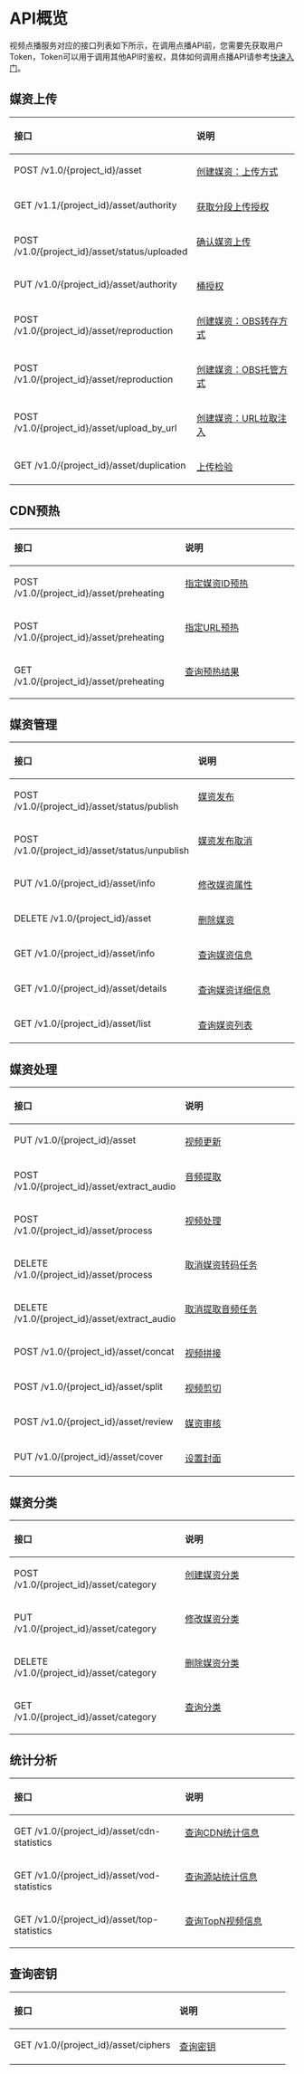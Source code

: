 # API概览<a name="vod_04_0001"></a>

视频点播服务对应的接口列表如下所示，在调用点播API前，您需要先获取用户Token，Token可以用于调用其他API时鉴权，具体如何调用点播API请参考[快速入门](媒资上传.md)。

## 媒资上传<a name="section1954516527125"></a>

<a name="table183487131317"></a>
<table><thead align="left"><tr id="row2311152631316"><th class="cellrowborder" valign="top" width="59.95%" id="mcps1.1.3.1.1"><p id="p731215260139"><a name="p731215260139"></a><a name="p731215260139"></a>接口</p>
</th>
<th class="cellrowborder" valign="top" width="40.050000000000004%" id="mcps1.1.3.1.2"><p id="p4312112614139"><a name="p4312112614139"></a><a name="p4312112614139"></a>说明</p>
</th>
</tr>
</thead>
<tbody><tr id="row168342711137"><td class="cellrowborder" valign="top" width="59.95%" headers="mcps1.1.3.1.1 "><p id="p15835379133"><a name="p15835379133"></a><a name="p15835379133"></a>POST /v1.0/{project_id}/asset</p>
</td>
<td class="cellrowborder" valign="top" width="40.050000000000004%" headers="mcps1.1.3.1.2 "><p id="p20314131918149"><a name="p20314131918149"></a><a name="p20314131918149"></a><a href="创建媒资-上传方式.md">创建媒资：上传方式</a></p>
</td>
</tr>
<tr id="row198355741317"><td class="cellrowborder" valign="top" width="59.95%" headers="mcps1.1.3.1.1 "><p id="p1883517717137"><a name="p1883517717137"></a><a name="p1883517717137"></a>GET /v1.1/{project_id}/asset/authority</p>
</td>
<td class="cellrowborder" valign="top" width="40.050000000000004%" headers="mcps1.1.3.1.2 "><p id="p33131519181411"><a name="p33131519181411"></a><a name="p33131519181411"></a><a href="获取分段上传授权.md">获取分段上传授权</a></p>
</td>
</tr>
<tr id="row78351679130"><td class="cellrowborder" valign="top" width="59.95%" headers="mcps1.1.3.1.1 "><p id="p168357712138"><a name="p168357712138"></a><a name="p168357712138"></a>POST /v1.0/{project_id}/asset/status/uploaded</p>
</td>
<td class="cellrowborder" valign="top" width="40.050000000000004%" headers="mcps1.1.3.1.2 "><p id="p1131221951412"><a name="p1131221951412"></a><a name="p1131221951412"></a><a href="确认媒资上传.md">确认媒资上传</a></p>
</td>
</tr>
<tr id="row88351570135"><td class="cellrowborder" valign="top" width="59.95%" headers="mcps1.1.3.1.1 "><p id="p58351476134"><a name="p58351476134"></a><a name="p58351476134"></a>PUT /v1.0/{project_id}/asset/authority</p>
</td>
<td class="cellrowborder" valign="top" width="40.050000000000004%" headers="mcps1.1.3.1.2 "><p id="p1031021910141"><a name="p1031021910141"></a><a name="p1031021910141"></a><a href="桶授权.md">桶授权</a></p>
</td>
</tr>
<tr id="row1583567161318"><td class="cellrowborder" valign="top" width="59.95%" headers="mcps1.1.3.1.1 "><p id="p178356711139"><a name="p178356711139"></a><a name="p178356711139"></a>POST /v1.0/{project_id}/asset/reproduction</p>
</td>
<td class="cellrowborder" valign="top" width="40.050000000000004%" headers="mcps1.1.3.1.2 "><p id="p103098191147"><a name="p103098191147"></a><a name="p103098191147"></a><a href="创建媒资-OBS转存方式.md">创建媒资：OBS转存方式</a></p>
</td>
</tr>
<tr id="row85361041111519"><td class="cellrowborder" valign="top" width="59.95%" headers="mcps1.1.3.1.1 "><p id="p1147944715155"><a name="p1147944715155"></a><a name="p1147944715155"></a>POST /v1.0/{project_id}/asset/reproduction</p>
</td>
<td class="cellrowborder" valign="top" width="40.050000000000004%" headers="mcps1.1.3.1.2 "><p id="p18536154115155"><a name="p18536154115155"></a><a name="p18536154115155"></a><a href="创建媒资-OBS托管方式.md">创建媒资：OBS托管方式</a></p>
</td>
</tr>
<tr id="row583557191319"><td class="cellrowborder" valign="top" width="59.95%" headers="mcps1.1.3.1.1 "><p id="p1983516771311"><a name="p1983516771311"></a><a name="p1983516771311"></a>POST /v1.0/{project_id}/asset/upload_by_url</p>
</td>
<td class="cellrowborder" valign="top" width="40.050000000000004%" headers="mcps1.1.3.1.2 "><p id="p1130811192144"><a name="p1130811192144"></a><a name="p1130811192144"></a><a href="创建媒资-URL拉取注入.md">创建媒资：URL拉取注入</a></p>
</td>
</tr>
<tr id="row88358716133"><td class="cellrowborder" valign="top" width="59.95%" headers="mcps1.1.3.1.1 "><p id="p783517761312"><a name="p783517761312"></a><a name="p783517761312"></a>GET /v1.0/{project_id}/asset/duplication</p>
</td>
<td class="cellrowborder" valign="top" width="40.050000000000004%" headers="mcps1.1.3.1.2 "><p id="p030651911414"><a name="p030651911414"></a><a name="p030651911414"></a><a href="上传检验.md">上传检验</a></p>
</td>
</tr>
</tbody>
</table>

## CDN预热<a name="section893685092412"></a>

<a name="table1966855842420"></a>
<table><thead align="left"><tr id="row1564713245257"><th class="cellrowborder" valign="top" width="59.95%" id="mcps1.1.3.1.1"><p id="p166477248253"><a name="p166477248253"></a><a name="p166477248253"></a>接口</p>
</th>
<th class="cellrowborder" valign="top" width="40.050000000000004%" id="mcps1.1.3.1.2"><p id="p1764792412255"><a name="p1764792412255"></a><a name="p1764792412255"></a>说明</p>
</th>
</tr>
</thead>
<tbody><tr id="row966825818243"><td class="cellrowborder" valign="top" width="59.95%" headers="mcps1.1.3.1.1 "><p id="p866955882410"><a name="p866955882410"></a><a name="p866955882410"></a>POST /v1.0/{project_id}/asset/preheating</p>
</td>
<td class="cellrowborder" valign="top" width="40.050000000000004%" headers="mcps1.1.3.1.2 "><p id="p1734115200266"><a name="p1734115200266"></a><a name="p1734115200266"></a><a href="指定媒资ID预热.md">指定媒资ID预热</a></p>
</td>
</tr>
<tr id="row10853141114261"><td class="cellrowborder" valign="top" width="59.95%" headers="mcps1.1.3.1.1 "><p id="p68533118264"><a name="p68533118264"></a><a name="p68533118264"></a>POST /v1.0/{project_id}/asset/preheating</p>
</td>
<td class="cellrowborder" valign="top" width="40.050000000000004%" headers="mcps1.1.3.1.2 "><p id="p78534113267"><a name="p78534113267"></a><a name="p78534113267"></a><a href="指定URL预热.md">指定URL预热</a></p>
</td>
</tr>
<tr id="row3669185816241"><td class="cellrowborder" valign="top" width="59.95%" headers="mcps1.1.3.1.1 "><p id="p18669115816241"><a name="p18669115816241"></a><a name="p18669115816241"></a>GET /v1.0/{project_id}/asset/preheating</p>
</td>
<td class="cellrowborder" valign="top" width="40.050000000000004%" headers="mcps1.1.3.1.2 "><p id="p1766916581249"><a name="p1766916581249"></a><a name="p1766916581249"></a><a href="查询预热结果.md">查询预热结果</a></p>
</td>
</tr>
</tbody>
</table>

## 媒资管理<a name="section6123543193"></a>

<a name="table182073261196"></a>
<table><thead align="left"><tr id="row15182930101912"><th class="cellrowborder" valign="top" width="59.95%" id="mcps1.1.3.1.1"><p id="p5182330141913"><a name="p5182330141913"></a><a name="p5182330141913"></a>接口</p>
</th>
<th class="cellrowborder" valign="top" width="40.050000000000004%" id="mcps1.1.3.1.2"><p id="p9182030141914"><a name="p9182030141914"></a><a name="p9182030141914"></a>说明</p>
</th>
</tr>
</thead>
<tbody><tr id="row22071226161911"><td class="cellrowborder" valign="top" width="59.95%" headers="mcps1.1.3.1.1 "><p id="p520772612199"><a name="p520772612199"></a><a name="p520772612199"></a>POST /v1.0/{project_id}/asset/status/publish</p>
</td>
<td class="cellrowborder" valign="top" width="40.050000000000004%" headers="mcps1.1.3.1.2 "><p id="p1420711266190"><a name="p1420711266190"></a><a name="p1420711266190"></a><a href="媒资发布.md">媒资发布</a></p>
</td>
</tr>
<tr id="row8207112618193"><td class="cellrowborder" valign="top" width="59.95%" headers="mcps1.1.3.1.1 "><p id="p52081326181918"><a name="p52081326181918"></a><a name="p52081326181918"></a>POST /v1.0/{project_id}/asset/status/unpublish</p>
</td>
<td class="cellrowborder" valign="top" width="40.050000000000004%" headers="mcps1.1.3.1.2 "><p id="p532932842013"><a name="p532932842013"></a><a name="p532932842013"></a><a href="媒资发布取消.md">媒资发布取消</a></p>
</td>
</tr>
<tr id="row1320812265196"><td class="cellrowborder" valign="top" width="59.95%" headers="mcps1.1.3.1.1 "><p id="p1920811261192"><a name="p1920811261192"></a><a name="p1920811261192"></a>PUT /v1.0/{project_id}/asset/info</p>
</td>
<td class="cellrowborder" valign="top" width="40.050000000000004%" headers="mcps1.1.3.1.2 "><p id="p12328528132011"><a name="p12328528132011"></a><a name="p12328528132011"></a><a href="修改媒资属性.md">修改媒资属性</a></p>
</td>
</tr>
<tr id="row1220810263192"><td class="cellrowborder" valign="top" width="59.95%" headers="mcps1.1.3.1.1 "><p id="p520872681915"><a name="p520872681915"></a><a name="p520872681915"></a>DELETE /v1.0/{project_id}/asset</p>
</td>
<td class="cellrowborder" valign="top" width="40.050000000000004%" headers="mcps1.1.3.1.2 "><p id="p19328172819209"><a name="p19328172819209"></a><a name="p19328172819209"></a><a href="删除媒资.md">删除媒资</a></p>
</td>
</tr>
<tr id="row1120813264196"><td class="cellrowborder" valign="top" width="59.95%" headers="mcps1.1.3.1.1 "><p id="p3208826151911"><a name="p3208826151911"></a><a name="p3208826151911"></a>GET /v1.0/{project_id}/asset/info</p>
</td>
<td class="cellrowborder" valign="top" width="40.050000000000004%" headers="mcps1.1.3.1.2 "><p id="p15327028102020"><a name="p15327028102020"></a><a name="p15327028102020"></a><a href="查询媒资信息.md">查询媒资信息</a></p>
</td>
</tr>
<tr id="row1420817268196"><td class="cellrowborder" valign="top" width="59.95%" headers="mcps1.1.3.1.1 "><p id="p6208326131916"><a name="p6208326131916"></a><a name="p6208326131916"></a>GET /v1.0/{project_id}/asset/details</p>
</td>
<td class="cellrowborder" valign="top" width="40.050000000000004%" headers="mcps1.1.3.1.2 "><p id="p532682822019"><a name="p532682822019"></a><a name="p532682822019"></a><a href="查询媒资详细信息.md">查询媒资详细信息</a></p>
</td>
</tr>
<tr id="row120952616199"><td class="cellrowborder" valign="top" width="59.95%" headers="mcps1.1.3.1.1 "><p id="p11209182614198"><a name="p11209182614198"></a><a name="p11209182614198"></a>GET /v1.0/{project_id}/asset/list</p>
</td>
<td class="cellrowborder" valign="top" width="40.050000000000004%" headers="mcps1.1.3.1.2 "><p id="p203221228112013"><a name="p203221228112013"></a><a name="p203221228112013"></a><a href="查询媒资列表.md">查询媒资列表</a></p>
</td>
</tr>
</tbody>
</table>

## 媒资处理<a name="section1819719437223"></a>

<a name="table19855106231"></a>
<table><thead align="left"><tr id="row15685204142316"><th class="cellrowborder" valign="top" width="59.95%" id="mcps1.1.3.1.1"><p id="p0685124162320"><a name="p0685124162320"></a><a name="p0685124162320"></a>接口</p>
</th>
<th class="cellrowborder" valign="top" width="40.050000000000004%" id="mcps1.1.3.1.2"><p id="p86856417238"><a name="p86856417238"></a><a name="p86856417238"></a>说明</p>
</th>
</tr>
</thead>
<tbody><tr id="row165542143711"><td class="cellrowborder" valign="top" width="59.95%" headers="mcps1.1.3.1.1 "><p id="p1963195823715"><a name="p1963195823715"></a><a name="p1963195823715"></a>PUT /v1.0/{project_id}/asset</p>
</td>
<td class="cellrowborder" valign="top" width="40.050000000000004%" headers="mcps1.1.3.1.2 "><p id="p56311658103712"><a name="p56311658103712"></a><a name="p56311658103712"></a><a href="视频更新.md">视频更新</a></p>
</td>
</tr>
<tr id="row19912452371"><td class="cellrowborder" valign="top" width="59.95%" headers="mcps1.1.3.1.1 "><p id="p112931452123718"><a name="p112931452123718"></a><a name="p112931452123718"></a>POST /v1.0/{project_id}/asset/extract_audio</p>
</td>
<td class="cellrowborder" valign="top" width="40.050000000000004%" headers="mcps1.1.3.1.2 "><p id="p52931052193713"><a name="p52931052193713"></a><a name="p52931052193713"></a><a href="音频提取.md">音频提取</a></p>
</td>
</tr>
<tr id="row68563002313"><td class="cellrowborder" valign="top" width="59.95%" headers="mcps1.1.3.1.1 "><p id="p148567022317"><a name="p148567022317"></a><a name="p148567022317"></a>POST /v1.0/{project_id}/asset/process</p>
</td>
<td class="cellrowborder" valign="top" width="40.050000000000004%" headers="mcps1.1.3.1.2 "><p id="p1452516367231"><a name="p1452516367231"></a><a name="p1452516367231"></a><a href="视频处理.md">视频处理</a></p>
</td>
</tr>
<tr id="row8673163872920"><td class="cellrowborder" valign="top" width="59.95%" headers="mcps1.1.3.1.1 "><p id="p567473852918"><a name="p567473852918"></a><a name="p567473852918"></a><span id="ph2690194092919"><a name="ph2690194092919"></a><a name="ph2690194092919"></a>DELETE /v1.0/{project_id}/asset/process</span></p>
</td>
<td class="cellrowborder" valign="top" width="40.050000000000004%" headers="mcps1.1.3.1.2 "><p id="p8674738102920"><a name="p8674738102920"></a><a name="p8674738102920"></a><a href="取消媒资转码任务.md">取消媒资转码任务</a></p>
</td>
</tr>
<tr id="row18864117163014"><td class="cellrowborder" valign="top" width="59.95%" headers="mcps1.1.3.1.1 "><p id="p16864141714309"><a name="p16864141714309"></a><a name="p16864141714309"></a><span id="ph4617163053016"><a name="ph4617163053016"></a><a name="ph4617163053016"></a>DELETE /v1.0/{project_id}/asset/extract_audio</span></p>
</td>
<td class="cellrowborder" valign="top" width="40.050000000000004%" headers="mcps1.1.3.1.2 "><p id="p1386481763010"><a name="p1386481763010"></a><a name="p1386481763010"></a><a href="取消提取音频任务.md">取消提取音频任务</a></p>
</td>
</tr>
<tr id="row98566072317"><td class="cellrowborder" valign="top" width="59.95%" headers="mcps1.1.3.1.1 "><p id="p16856504230"><a name="p16856504230"></a><a name="p16856504230"></a>POST /v1.0/{project_id}/asset/concat</p>
</td>
<td class="cellrowborder" valign="top" width="40.050000000000004%" headers="mcps1.1.3.1.2 "><p id="p1252273613235"><a name="p1252273613235"></a><a name="p1252273613235"></a><a href="视频拼接.md">视频拼接</a></p>
</td>
</tr>
<tr id="row188571408235"><td class="cellrowborder" valign="top" width="59.95%" headers="mcps1.1.3.1.1 "><p id="p6857100142310"><a name="p6857100142310"></a><a name="p6857100142310"></a>POST /v1.0/{project_id}/asset/split</p>
</td>
<td class="cellrowborder" valign="top" width="40.050000000000004%" headers="mcps1.1.3.1.2 "><p id="p25219367233"><a name="p25219367233"></a><a name="p25219367233"></a><a href="视频剪切.md">视频剪切</a></p>
</td>
</tr>
<tr id="row326191817471"><td class="cellrowborder" valign="top" width="59.95%" headers="mcps1.1.3.1.1 "><p id="p69839188472"><a name="p69839188472"></a><a name="p69839188472"></a>POST /v1.0/{project_id}/asset/review</p>
</td>
<td class="cellrowborder" valign="top" width="40.050000000000004%" headers="mcps1.1.3.1.2 "><p id="p198310186476"><a name="p198310186476"></a><a name="p198310186476"></a><a href="媒资审核.md">媒资审核</a></p>
</td>
</tr>
<tr id="row8558145913473"><td class="cellrowborder" valign="top" width="59.95%" headers="mcps1.1.3.1.1 "><p id="zh-cn_topic_0128109935_zh-cn_topic_0127939728_p757644710309"><a name="zh-cn_topic_0128109935_zh-cn_topic_0127939728_p757644710309"></a><a name="zh-cn_topic_0128109935_zh-cn_topic_0127939728_p757644710309"></a>PUT /v1.0/{project_id}/asset/cover</p>
</td>
<td class="cellrowborder" valign="top" width="40.050000000000004%" headers="mcps1.1.3.1.2 "><p id="p12558859194717"><a name="p12558859194717"></a><a name="p12558859194717"></a><a href="设置封面.md">设置封面</a></p>
</td>
</tr>
</tbody>
</table>

## 媒资分类<a name="section17774201872712"></a>

<a name="table1079032632712"></a>
<table><thead align="left"><tr id="row1189417296271"><th class="cellrowborder" valign="top" width="59.95%" id="mcps1.1.3.1.1"><p id="p489452917271"><a name="p489452917271"></a><a name="p489452917271"></a>接口</p>
</th>
<th class="cellrowborder" valign="top" width="40.050000000000004%" id="mcps1.1.3.1.2"><p id="p789472911275"><a name="p789472911275"></a><a name="p789472911275"></a>说明</p>
</th>
</tr>
</thead>
<tbody><tr id="row87911626182710"><td class="cellrowborder" valign="top" width="59.95%" headers="mcps1.1.3.1.1 "><p id="p1979182632713"><a name="p1979182632713"></a><a name="p1979182632713"></a>POST /v1.0/{project_id}/asset/category</p>
</td>
<td class="cellrowborder" valign="top" width="40.050000000000004%" headers="mcps1.1.3.1.2 "><p id="p480085711272"><a name="p480085711272"></a><a name="p480085711272"></a><a href="创建媒资分类.md">创建媒资分类</a></p>
</td>
</tr>
<tr id="row0791182642711"><td class="cellrowborder" valign="top" width="59.95%" headers="mcps1.1.3.1.1 "><p id="p197911226142714"><a name="p197911226142714"></a><a name="p197911226142714"></a>PUT /v1.0/{project_id}/asset/category</p>
</td>
<td class="cellrowborder" valign="top" width="40.050000000000004%" headers="mcps1.1.3.1.2 "><p id="p117998574277"><a name="p117998574277"></a><a name="p117998574277"></a><a href="修改媒资分类.md">修改媒资分类</a></p>
</td>
</tr>
<tr id="row27911826112720"><td class="cellrowborder" valign="top" width="59.95%" headers="mcps1.1.3.1.1 "><p id="p8791202632719"><a name="p8791202632719"></a><a name="p8791202632719"></a>DELETE /v1.0/{project_id}/asset/category</p>
</td>
<td class="cellrowborder" valign="top" width="40.050000000000004%" headers="mcps1.1.3.1.2 "><p id="p13799457142718"><a name="p13799457142718"></a><a name="p13799457142718"></a><a href="删除媒资分类.md">删除媒资分类</a></p>
</td>
</tr>
<tr id="row1679132612279"><td class="cellrowborder" valign="top" width="59.95%" headers="mcps1.1.3.1.1 "><p id="p7791152616278"><a name="p7791152616278"></a><a name="p7791152616278"></a>GET /v1.0/{project_id}/asset/category</p>
</td>
<td class="cellrowborder" valign="top" width="40.050000000000004%" headers="mcps1.1.3.1.2 "><p id="p479812578273"><a name="p479812578273"></a><a name="p479812578273"></a><a href="查询分类.md">查询分类</a></p>
</td>
</tr>
</tbody>
</table>

## 统计分析<a name="section373855542811"></a>

<a name="table1079750112910"></a>
<table><thead align="left"><tr id="row395925142918"><th class="cellrowborder" valign="top" width="59.95%" id="mcps1.1.3.1.1"><p id="p3959205142917"><a name="p3959205142917"></a><a name="p3959205142917"></a>接口</p>
</th>
<th class="cellrowborder" valign="top" width="40.050000000000004%" id="mcps1.1.3.1.2"><p id="p1595910516297"><a name="p1595910516297"></a><a name="p1595910516297"></a>说明</p>
</th>
</tr>
</thead>
<tbody><tr id="row1179717072913"><td class="cellrowborder" valign="top" width="59.95%" headers="mcps1.1.3.1.1 "><p id="p6797170142914"><a name="p6797170142914"></a><a name="p6797170142914"></a>GET /v1.0/{project_id}/asset/cdn-statistics</p>
</td>
<td class="cellrowborder" valign="top" width="40.050000000000004%" headers="mcps1.1.3.1.2 "><p id="p64564242299"><a name="p64564242299"></a><a name="p64564242299"></a><a href="查询CDN统计信息.md">查询CDN统计信息</a></p>
</td>
</tr>
<tr id="row1379715092915"><td class="cellrowborder" valign="top" width="59.95%" headers="mcps1.1.3.1.1 "><p id="p197971806294"><a name="p197971806294"></a><a name="p197971806294"></a>GET /v1.0/{project_id}/asset/vod-statistics</p>
</td>
<td class="cellrowborder" valign="top" width="40.050000000000004%" headers="mcps1.1.3.1.2 "><p id="p1645582422913"><a name="p1645582422913"></a><a name="p1645582422913"></a><a href="查询源站统计信息.md">查询源站统计信息</a></p>
</td>
</tr>
<tr id="row157981203295"><td class="cellrowborder" valign="top" width="59.95%" headers="mcps1.1.3.1.1 "><p id="p1479817082918"><a name="p1479817082918"></a><a name="p1479817082918"></a>GET /v1.0/{project_id}/asset/top-statistics</p>
</td>
<td class="cellrowborder" valign="top" width="40.050000000000004%" headers="mcps1.1.3.1.2 "><p id="p1545416246297"><a name="p1545416246297"></a><a name="p1545416246297"></a><a href="查询TopN媒资信息.md">查询TopN视频信息</a></p>
</td>
</tr>
</tbody>
</table>

## 查询密钥<a name="section0232161773316"></a>

<a name="table796242413344"></a>
<table><thead align="left"><tr id="row1396252417347"><th class="cellrowborder" valign="top" width="59.95%" id="mcps1.1.3.1.1"><p id="p2962102423414"><a name="p2962102423414"></a><a name="p2962102423414"></a>接口</p>
</th>
<th class="cellrowborder" valign="top" width="40.050000000000004%" id="mcps1.1.3.1.2"><p id="p1196362419349"><a name="p1196362419349"></a><a name="p1196362419349"></a>说明</p>
</th>
</tr>
</thead>
<tbody><tr id="row1496362493418"><td class="cellrowborder" valign="top" width="59.95%" headers="mcps1.1.3.1.1 "><p id="p66303377349"><a name="p66303377349"></a><a name="p66303377349"></a>GET /v1.0/{project_id}/asset/ciphers</p>
</td>
<td class="cellrowborder" valign="top" width="40.050000000000004%" headers="mcps1.1.3.1.2 "><p id="p463083719343"><a name="p463083719343"></a><a name="p463083719343"></a><a href="密钥查询接口.md">查询密钥</a></p>
</td>
</tr>
</tbody>
</table>

